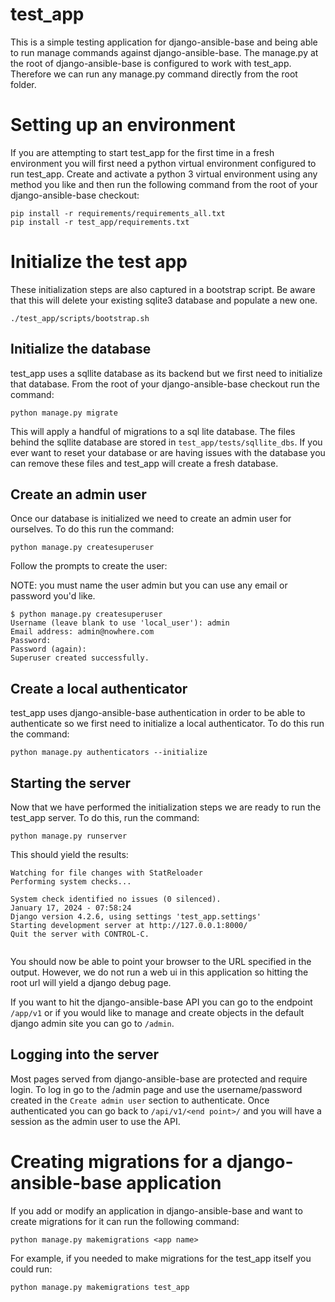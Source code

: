 # test_app

This is a simple testing application for django-ansible-base and being able to run manage commands against django-ansible-base.
The manage.py at the root of django-ansible-base is configured to work with test_app.
Therefore we can run any manage.py command directly from the root folder.


# Setting up an environment

If you are attempting to start test_app for the first time in a fresh environment you will first need a python virtual environment configured to run test_app. Create and activate a python 3 virtual environment using any method you like and then run the following command from the root of your django-ansible-base checkout:

```
pip install -r requirements/requirements_all.txt
pip install -r test_app/requirements.txt
```

# Initialize the test app

These initialization steps are also captured in a bootstrap script.
Be aware that this will delete your existing sqlite3 database and populate a new one.

```
./test_app/scripts/bootstrap.sh
```

## Initialize the database
test_app uses a sqllite database as its backend but we first need to initialize that database. From the root of your django-ansible-base checkout run the command:

```
python manage.py migrate
```

This will apply a handful of migrations to a sql lite database. The files behind the sqllite database are stored in `test_app/tests/sqllite_dbs`. If you ever want to reset your database or are having issues with the database you can remove these files and test_app will create a fresh database.

## Create an admin user
Once our database is initialized we need to create an admin user for ourselves. To do this run the command:

```
python manage.py createsuperuser
```

Follow the prompts to create the user:

NOTE: you must name the user admin but you can use any email or password you'd like.

```
$ python manage.py createsuperuser
Username (leave blank to use 'local_user'): admin
Email address: admin@nowhere.com
Password:
Password (again):
Superuser created successfully.
```


## Create a local authenticator
test_app uses django-ansible-base authentication in order to be able to authenticate so we first need to initialize a local authenticator. To do this run the command:

```
python manage.py authenticators --initialize
```

## Starting the server

Now that we have performed the initialization steps we are ready to run the test_app server. To do this, run the command:

```
python manage.py runserver
```

This should yield the results:
```
Watching for file changes with StatReloader
Performing system checks...

System check identified no issues (0 silenced).
January 17, 2024 - 07:58:24
Django version 4.2.6, using settings 'test_app.settings'
Starting development server at http://127.0.0.1:8000/
Quit the server with CONTROL-C.


```


You should now be able to point your browser to the URL specified in the output. However, we do not run a web ui in this application so hitting the root url will yield a django debug page.

If you want to hit the django-ansible-base API you can go to the endpoint `/app/v1` or if you would like to manage and create objects in the default django admin site you can go to `/admin`.

## Logging into the server

Most pages served from django-ansible-base are protected and require login. To log in go to the /admin page and use the username/password created in the `Create admin user` section to authenticate. Once authenticated you can go back to `/api/v1/<end point>/` and you will have a session as the admin user to use the API.


# Creating migrations for a django-ansible-base application

If you add or modify an application in django-ansible-base and want to create migrations for it can run the following command:

```
python manage.py makemigrations <app name>
```

For example, if you needed to make migrations for the test_app itself you could run:

```
python manage.py makemigrations test_app
```
